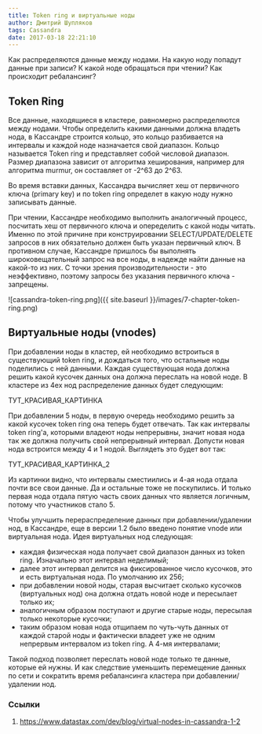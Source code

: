 ```yaml
---
title: Token ring и виртуальные ноды
author: Дмитрий Шупляков
tags: Cassandra
date: 2017-03-18 22:21:10
---
```

Как распределяются данные между нодами. На какую ноду попадут данные при записи? К какой ноде обращаться при чтении? Как происходит ребалансинг?

<!-- more -->

## Token Ring
Все данные, находящиеся в кластере, равномерно распределяются между нодами. Чтобы определить какими данными должна владеть нода, в Кассандре строится кольцо, это кольцо разбивается на интервалы и каждой ноде назначается свой диапазон. Кольцо называется Token ring и представляет собой числовой диапазон. Размер диапазона зависит от алгоритма хеширования, например для алгоритма murmur, он составляет от -2^63 до 2^63.

Во время вставки данных, Кассандра вычисляет хеш от первичного ключа (primary key) и по token ring определет в какую ноду нужно записывать данные. 

При чтении, Кассандре необходимо выполнить аналогичный процесс, посчитать хеш от первичного ключа и опеределить с какой ноды читать. Именно по этой причине при конструировании SELECT/UPDATE/DELETE запросов в них обязательно должен быть указан первичный ключ. В противном случае, Кассандре пришлось бы выполнять широковещательный запрос на все ноды, в надежде найти данные на какой-то из них. С точки зрения производительности - это неэффективно, поэтому запросы без указания первичного ключа - запрещены. 

![cassandra-token-ring.png]({{ site.baseurl }}/images/7-chapter-token-ring.png)

## Виртуальные ноды (vnodes)
При добавлении ноды в кластер, ей необходимо встроиться в существующий token ring, и дождаться того, что остальные ноды поделились с ней данными. Каждая существующая нода должна решить какой кусочек данных она должна переслать на новой ноде. В кластере из 4ех нод распределение данных будет следующим: 

ТУТ_КРАСИВАЯ_КАРТИНКА

При добавлении 5 ноды, в первую очередь необходимо решить за какой кусочек token ring она теперь будет отвечать.
Так как интервалы token ring'a, которыми владеют ноды непрерывны, значит новая нода так же должна получить свой непрерывный интервал. Допусти новая нода встроится между 4 и 1 нодой. Выглядеть это будет вот так:

ТУТ_КРАСИВАЯ_КАРТИНКА_2

Из картинки видно, что интервалы сместиились и 4-ая нода отдала почти все свои данные. Да и остальные тоже не поскупились. И только первая нода отдала пятую часть своих данных что является логичным, потому что участников стало 5.

Чтобы улучшить перераспределение данных при добавлении/удалении нод, в Кассандре, еще в версии 1.2 было введено понятие vnode или виртуальная нода. Идея виртуальных нод следующая:
- каждая физическая нода получает свой диапазон данных из token ring. Изначально этот интервал неделимый;
- далее этот интервал делится на фиксированное число кусочков, это и есть виртуальная нода. По умолчанию их 256;
- при добавлении новой ноды, старая высчитает сколько кусочков (виртуальных нод) она должна отдать новой ноде и пересылает только их;
- аналогичным образом поступают и другие старые ноды, пересылая только некоторые кусочки;
- таким образом новая нода отщипаем по чуть-чуть данных от каждой старой ноды и фактически владеет уже не одним непрервым интервалом из token ring. А 4-мя интервалами;

Такой подход позволяет переслать новой ноде только те данные, которые ей нужны. И как следствие уменьшить перемещение данных по сети и сократить время ребалансинга кластера при добавлении/удалении нод.

### Ссылки
1. https://www.datastax.com/dev/blog/virtual-nodes-in-cassandra-1-2
